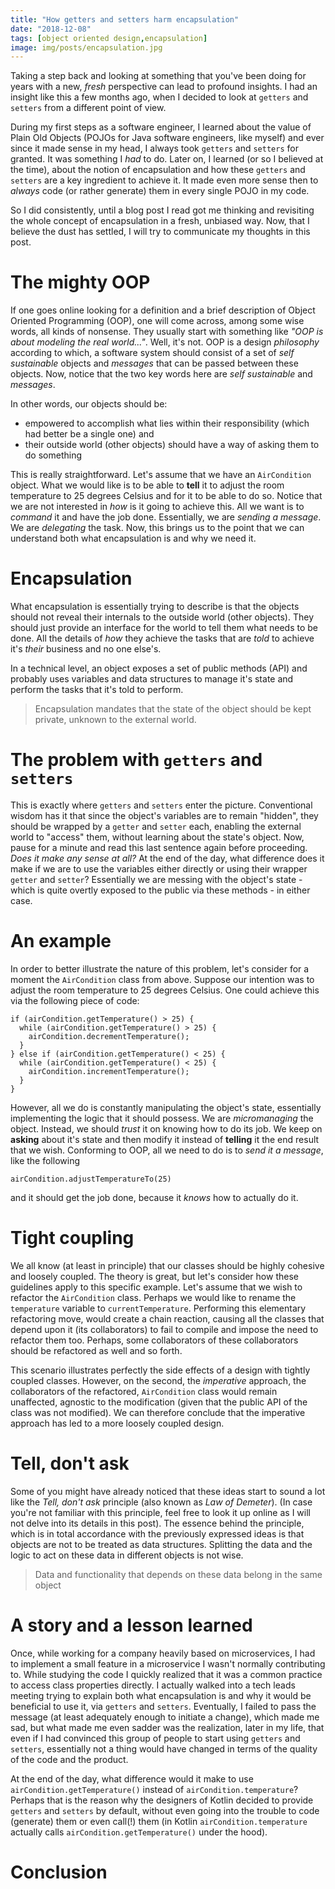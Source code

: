 ```yaml
---
title: "How getters and setters harm encapsulation"
date: "2018-12-08"
tags: [object oriented design,encapsulation]
image: img/posts/encapsulation.jpg
---
```


Taking a step back and looking at something that you've been doing for years with a new, *fresh* perspective can lead to profound insights. I had an insight like this a few months ago, when I decided to look at `getters` and `setters` from a different point of view.

During my first steps as a software engineer, I learned about the value of Plain Old Objects (POJOs for Java software engineers, like myself) and ever since it made sense in my head, I always took `getters` and `setters` for granted. It was something I *had* to do. Later on, I learned (or so I believed at the time), about the notion of encapsulation and how these `getters` and `setters` are a key ingredient to achieve it. It made even more sense then to *always* code (or rather generate) them in every single POJO in my code.

So I did consistently, until a blog post I read got me thinking and revisiting the whole concept of encapsulation in a fresh, unbiased way. Now, that I believe the dust has settled, I will try to communicate my thoughts in this post.

# The mighty OOP

If one goes online looking for a definition and a brief description of Object Oriented Programming (OOP), one will come across, among some wise words, all kinds of nonsense. They usually start with something like *"OOP is about modeling the real world..."*. Well, it's not. OOP is a design *philosophy* according to which, a software system should consist of a set of *self sustainable* objects and *messages* that can be passed between these objects. Now, notice that the two key words here are *self sustainable* and *messages*.

In other words, our objects should be:

* empowered to accomplish what lies within their responsibility (which had better be a single one) and
* their outside world (other objects) should have a way of asking them to do something

This is really straightforward. Let's assume that we have an `AirCondition` object. What we would like is to be able to **tell** it to adjust the room temperature to 25 degrees Celsius and for it to be able to do so. Notice that we are not interested in *how* is it going to achieve this. All we want is to *command* it and have the job done. Essentially, we are *sending a message*. We are *delegating* the task. Now, this brings us to the point that we can understand both what encapsulation is and why we need it.

# Encapsulation

What encapsulation is essentially trying to describe is that the objects should not reveal their internals to the outside world (other objects). They should just provide an interface for the world to tell them what needs to be done. All the details of *how* they achieve the tasks that are *told* to achieve it's *their* business and no one else's.

In a technical level, an object exposes a set of public methods (API) and probably uses variables and data structures to manage it's state and perform the tasks that it's told to perform.

> Encapsulation mandates that the state of the object should be kept private, unknown to the external world.

# The problem with `getters` and `setters`

This is exactly where `getters` and `setters` enter the picture. Conventional wisdom has it that since the object's variables are to remain "hidden", they should be wrapped by a `getter` and `setter` each, enabling the external world to "access" them, without learning about the state's object. Now, pause for a minute and read this last sentence again before proceeding. *Does it make any sense at all?* At the end of the day, what difference does it make if we are to use the variables either directly or using their wrapper `getter` and `setter`? Essentially we are messing with the object's state - which is quite overtly exposed to the public via these methods - in either case.

# An example

In order to better illustrate the nature of this problem, let's consider for a moment the `AirCondition` class from above. Suppose our intention was to adjust the room temperature to 25 degrees Celsius. One could achieve this via the following piece of code:

```
if (airCondition.getTemperature() > 25) {
  while (airCondition.getTemperature() > 25) {
    airCondition.decrementTemperature();
  }
} else if (airCondition.getTemperature() < 25) {
  while (airCondition.getTemperature() < 25) {
    airCondition.incrementTemperature();
  }
}
```

However, all we do is constantly manipulating the object's state, essentially implementing the logic that it should possess. We are *micromanaging* the object. Instead, we should *trust* it on knowing how to do its job. We keep on **asking** about it's state and then modify it instead of **telling** it the end result that we wish. Conforming to OOP, all we need to do is to *send it a message*, like the following

```
airCondition.adjustTemperatureTo(25)
```

and it should get the job done, because it *knows* how to actually do it.

# Tight coupling

We all know (at least in principle) that our classes should be highly cohesive and loosely coupled. The theory is great, but let's consider how these guidelines apply to this specific example. Let's assume that we wish to refactor the `AirCondition` class. Perhaps we would like to rename the `temperature` variable to `currentTemperature`. Performing this elementary refactoring move, would create a chain reaction, causing all the classes that depend upon it (its collaborators) to fail to compile and impose the need to refactor them too. Perhaps, some collaborators of these collaborators should be refactored as well and so forth.

This scenario illustrates perfectly the side effects of a design with tightly coupled classes. However, on the second, the *imperative* approach, the collaborators of the refactored, `AirCondition` class would remain unaffected, agnostic to the modification (given that the public API of the class was not modified). We can therefore conclude that the imperative approach has led to a more loosely coupled design.

# Tell, don't ask

Some of you might have already noticed that these ideas start to sound a lot like the *Tell, don't ask* principle (also known as *Law of Demeter*). (In case you're not familiar with this principle, feel free to look it up online as I will not delve into its details in this post). The essence behind the principle, which is in total accordance with the previously expressed ideas is that objects are not to be treated as data structures. Splitting the data and the logic to act on these data in different objects is not wise.

> Data and functionality that depends on these data belong in the same object

# A story and a lesson learned

Once, while working for a company heavily based on microservices, I had to implement a small feature in a microservice I wasn't normally contributing to. While studying the code I quickly realized that it was a common practice to access class properties directly. I actually walked into a tech leads meeting trying to explain both what encapsulation is and why it would be beneficial to use it, via `getters` and `setters`. Eventually, I failed to pass the message (at least adequately enough to initiate a change), which made me sad, but what made me even sadder was the realization, later in my life, that even if I had convinced this group of people to start using `getters` and `setters`, essentially not a thing would have changed in terms of the quality of the code and the product.

At the end of the day, what difference would it make to use `airCondition.getTemperature()` instead of `airCondition.temperature`? Perhaps that is the reason why the designers of Kotlin decided to provide `getters` and `setters` by default, without even going into the trouble to code (generate) them or even call(!) them (in Kotlin `airCondition.temperature` actually calls `airCondition.getTemperature()` under the hood).

# Conclusion
